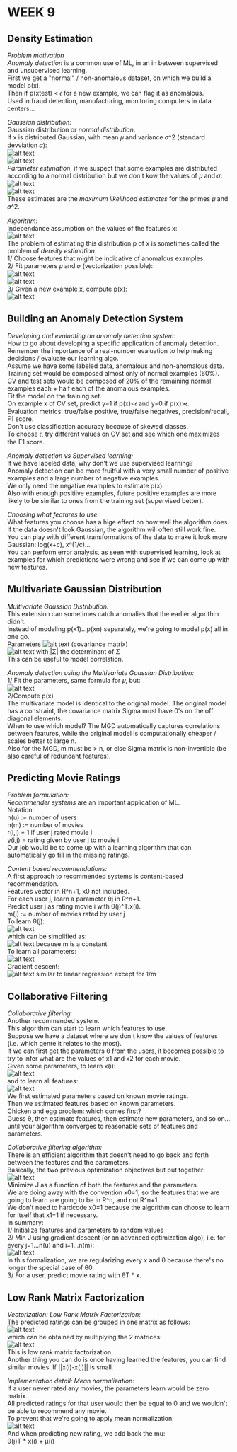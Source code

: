 # **WEEK 9**

## **Density Estimation**  

*Problem motivation*  
*Anomaly detection* is a common use of ML, in an in between supervised and unsupervised learning.  
First we get a "normal" / non-anomalous dataset, on which we build a model p(x).  
Then if p(xtest) < 𝜖 for a new example, we can flag it as anomalous.  
Used in fraud detection, manufacturing, monitoring computers in data centers...

*Gaussian distribution:*  
Gaussian distribution or *normal distribution*.  
If x is distributed Gaussian, with mean 𝜇 and variance 𝜎^2 (standard devviation 𝜎):  
![alt text](https://i.imgur.com/E42UENI.png)  
![alt text](https://i.imgur.com/pxDjNDf.png)  
*Parameter estimation*, if we suspect that some examples are distributed according to a normal distribution but we don't kow the values of 𝜇 and 𝜎:  
![alt text](https://i.imgur.com/MI0j5Ro.png)  
![alt text](https://i.imgur.com/CXonuwa.png)  
These estimates are the *maximum likelihood estimates* for the primes 𝜇 and 𝜎^2.

*Algorithm:*  
Independance assumption on the values of the features x:  
![alt text](https://i.imgur.com/vz9fOHA.png)  
The problem of estimating this distribution p of x is sometimes called the problem of *density estimation*.  
1/ Choose features that might be indicative of anomalous examples.  
2/ Fit parameters 𝜇 and 𝜎 (vectorization possible):  
![alt text](https://i.imgur.com/pRdCrvD.png)  
![alt text](https://i.imgur.com/PSj7aAL.png)  
3/ Given a new example x, compute p(x):  
![alt text](https://i.imgur.com/qMT0jzu.png)  

## **Building an Anomaly Detection System**

*Developing and evaluating an anomaly detection system:*  
How to go about developing a specific application of anomaly detection.  
Remember the importance of a real-number evaluation to help making decisions / evaluate our learning algo.  
Assume we have some labeled data, anomalous and non-anomalous data.  
Training set would be composed almost only of normal examples (60%).  
CV and test sets would be composed of 20% of the remaining normal examples each + half each of the anomalous examples.  
Fit the model on the training set.  
On example x of CV set, predict y=1 if p(x)<𝜖 and y=0 if p(x)>𝜖.  
Evaluation metrics: true/false positive, true/false negatives, precision/recall, F1 score.  
Don't use classification accuracy because of skewed classes.  
To choose 𝜖, try different values on CV set and see which one maximizes the F1 score.

*Anomaly detection vs Supervised learning:*  
If we have labeled data, why don't we use supervised learning?  
Anomaly detection can be more fruitful with a very small number of positive examples and a large number of negative examples.  
We only need the negative examples to estimate p(x).  
Also with enough positiive examples, future positive examples are more likely to be similar to ones from the training set (supervised better).  

*Choosing what features to use:*  
What features you choose has a hige effect on how well the algorithm does.  
If the data doesn't look Gaussian, the algorithm will often still work fine.  
You can play with different transformations of the data to make it look more Gaussian: log(x+c), x^(1/c)...  
You can perform error analysis, as seen with supervised learning, look at examples for which predictions were wrong and see if we can come up with new features.  

## **Multivariate Gaussian Distribution**

*Multivariate Gaussian Distribution:*  
This extension can sometimes catch anomalies that the earlier algorithm didn't.  
Instead of modeling p(x1)...p(xn) separately, we're going to model p(x) all in one go.  
Parameters ![alt text](https://i.imgur.com/VTlJxgX.png) (covariance matrix)  
![alt text](https://i.imgur.com/gx4zaZr.png) with |Σ| the determinant of Σ  
This can be useful to model correlation.

*Anomaly detection using the Multivariate Gaussian Distribution:*  
1/ Fit the parameters, same formula for 𝜇, but:  
![alt text](https://i.imgur.com/dNj82lQ.png)  
2/Compute p(x)  
The multivariate model is identical to the original model. The original model has a constraint, the covariance matrix Sigma must have 0's on the off diagonal elements.  
When to use which model? The MGD automatically captures correlations between features, while the original model is computationally cheaper / scales better to large n.  
Also for the MGD, m must be > n, or else Sigma matrix is non-invertible (be also careful of redundant features).  

## **Predicting Movie Ratings**

*Problem formulation:*  
*Recommender systems* are an important application of ML.  
Notation:  
n(u) := number of users  
n(m) := number of movies  
r(i,j) = 1 if user j rated movie i  
y(i,j) = rating given by user j to movie i  
Our job would be to come up with a learning algorithm that can automatically go fill in the missing ratings.  

*Content based recommendations:*  
A first approach to recommended systems is content-based recommendation.  
Features vector in R^n+1, x0 not included.  
For each user j, learn a parameter θj in R^n+1.  
Predict user j as rating movie i with θ(j)^T.x(i).  
m(j) := number of movies rated by user j  
To learn θ(j):  
![alt text](https://i.imgur.com/hJ9we2F.png)  
which can be simplified as:  
![alt text](https://i.imgur.com/oJOXqws.png) because m is a constant  
To learn all parameters:  
![alt text](https://i.imgur.com/aD1Icfa.png)  
Gradient descent:  
![alt text](https://i.imgur.com/WGBCv1x.png) similar to linear regression except for 1/m  

## **Collaborative Filtering**

*Collaborative filtering:*  
Another recommended system.  
This algorithm can start to learn which features to use.  
Suppose we have a dataset where we don't know the values of features (i.e. which genre it relates to the most).  
If we can first get the parameters θ from the users, it becomes possible to try to infer what are the values of x1 and x2 for each movie.  
Given some parameters, to learn x(i):  
![alt text](https://i.imgur.com/6Frcay5.png)  
and to learn all features:  
![alt text](https://i.imgur.com/mtc3WgW.png)  
We first estimated parameters based on known movie ratings.  
Then we estimated features based on known parameters.  
Chicken and egg problem: which comes first?  
Guess θ, then estimate features, then estimate new parameters, and so on... until your algorithm converges to reasonable sets of features and parameters.  

*Collaborative filtering algorithm:*  
There is an efficient algorithm that doesn't need to go back and forth between the features and the parameters.  
Basically, the two previous optimization objectives but put together:  
![alt text](https://i.imgur.com/iDAEaNu.png)  
Minimize J as a function of both the features and the parameters.  
We are doing away with the convention x0=1, so the features that we are going to learn are going to be in R^n, and not R^n+1.  
We don't need to hardcode x0=1 because the algorithm can choose to learn for itself that x1=1 if necessary.  
In summary:  
1/ Initialize features and parameters to random values  
2/ Min J using gradient descent (or an advanced optimization algo), i.e. for every j=1...n(u) and i=1...n(m):  
![alt text](https://i.imgur.com/LMANC2k.png)  
In this formalization, we are regularizing every x and θ because there's no longer the special case of θ0.  
3/ For a user, predict movie rating with θT * x.

## **Low Rank Matrix Factorization**

*Vectorization: Low Rank Matrix Factorization:*  
The predicted ratings can be grouped in one matrix as follows:  
![alt text](https://i.imgur.com/RNEGUd3.png)  
which can be obtained by multiplying the 2 matrices:  
![alt text](https://i.imgur.com/7Ik916N.png)  
This is low rank matrix factorization.  
Another thing you can do is once having learned the features, you can find similar movies. If ||x(i)-x(j)|| is small.

*Implementation detail: Mean normalization:*  
If a user never rated any movies, the parameters learn would be zero matrix.  
All predicted ratings for that user would then be equal to 0 and we wouldn't be able to recommend any movie.  
To prevent that we're going to apply mean normalization:  
![alt text](https://i.imgur.com/8qE2A1G.png)  
And when predicting new rating, we add back the mu:  
θ(j)T * x(i) + μ(i)  
